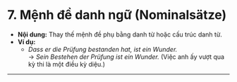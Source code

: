 # 7. Mệnh đề danh ngữ (Nominalsätze)

- **Nội dung:** Thay thế mệnh đề phụ bằng danh từ hoặc cấu trúc danh từ.
- **Ví dụ:**
    - _Dass er die Prüfung bestanden hat, ist ein Wunder._  
        → _Sein Bestehen der Prüfung ist ein Wunder._ (Việc anh ấy vượt qua kỳ thi là một điều kỳ diệu.)

---